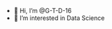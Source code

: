 - 👋 Hi, I’m @G-T-D-16
- 👀 I’m interested in Data Science

<!---
G-T-D-16/G-T-D-16 is a ✨ special ✨ repository because its `README.md` (this file) appears on your GitHub profile.
You can click the Preview link to take a look at your changes.
--->
